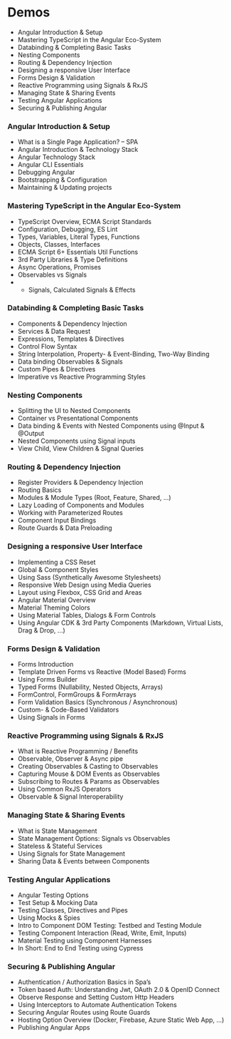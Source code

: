 # Demos

- Angular Introduction & Setup
- Mastering TypeScript in the Angular Eco-System
- Databinding & Completing Basic Tasks
- Nesting Components
- Routing & Dependency Injection
- Designing a responsive User Interface
- Forms Design & Validation
- Reactive Programming using Signals & RxJS
- Managing State & Sharing Events
- Testing Angular Applications
- Securing & Publishing Angular

### Angular Introduction & Setup

- What is a Single Page Application? – SPA
- Angular Introduction & Technology Stack
- Angular Technology Stack
- Angular CLI Essentials
- Debugging Angular
- Bootstrapping & Configuration
- Maintaining & Updating projects

### Mastering TypeScript in the Angular Eco-System

- TypeScript Overview, ECMA Script Standards
- Configuration, Debugging, ES Lint
- Types, Variables, Literal Types, Functions
- Objects, Classes, Interfaces
- ECMA Script 6+ Essentials Util Functions
- 3rd Party Libraries & Type Definitions
- Async Operations, Promises 
- Observables vs Signals
- - Signals, Calculated Signals & Effects

### Databinding & Completing Basic Tasks

- Components & Dependency Injection 
- Services & Data Request
- Expressions, Templates & Directives
- Control Flow Syntax
- String Interpolation, Property- & Event-Binding, Two-Way Binding
- Data binding Observables & Signals
- Custom Pipes & Directives
- Imperative vs Reactive Programming Styles

### Nesting Components

- Splitting the UI to Nested Components
- Container vs Presentational Components
- Data binding & Events with Nested Components using @Input & @Output
- Nested Components using Signal inputs
- View Child, View Children & Signal Queries

### Routing & Dependency Injection

- Register Providers & Dependency Injection
- Routing Basics
- Modules & Module Types (Root, Feature, Shared, ...)
- Lazy Loading of Components and Modules
- Working with Parameterized Routes
- Component Input Bindings
- Route Guards & Data Preloading

### Designing a responsive User Interface

- Implementing a CSS Reset
- Global & Component Styles
- Using Sass (Synthetically Awesome Stylesheets)
- Responsive Web Design using Media Queries
- Layout using Flexbox, CSS Grid and Areas
- Angular Material Overview
- Material Theming Colors
- Using Material Tables, Dialogs & Form Controls
- Using Angular CDK & 3rd Party Components (Markdown, Virtual Lists, Drag & Drop, ...)

### Forms Design & Validation

- Forms Introduction
- Template Driven Forms vs Reactive (Model Based) Forms
- Using Forms Builder
- Typed Forms (Nullability, Nested Objects, Arrays)
- FormControl, FormGroups & FormArrays
- Form Validation Basics (Synchronous / Asynchronous)
- Custom- & Code-Based Validators
- Using Signals in Forms

### Reactive Programming using Signals & RxJS

- What is Reactive Programming / Benefits
- Observable, Observer & Async pipe
- Creating Observables & Casting to Observables
- Capturing Mouse & DOM Events as Observables
- Subscribing to Routes & Params as Observables
- Using Common RxJS Operators
- Observable & Signal Interoperability

### Managing State & Sharing Events

- What is State Management
- State Management Options: Signals vs Observables
- Stateless & Stateful Services
- Using Signals for State Management
- Sharing Data & Events between Components

### Testing Angular Applications

- Angular Testing Options
- Test Setup & Mocking Data
- Testing Classes, Directives and Pipes
- Using Mocks & Spies
- Intro to Component DOM Testing: Testbed and Testing Module
- Testing Component Interaction (Read, Write, Emit, Inputs)
- Material Testing using Component Harnesses
- In Short: End to End Testing using Cypress

### Securing & Publishing Angular

- Authentication / Authorization Basics in Spa’s
- Token based Auth: Understanding Jwt, OAuth 2.0 & OpenID Connect
- Observe Response and Setting Custom Http Headers
- Using Interceptors to Automate Authentication Tokens
- Securing Angular Routes using Route Guards
- Hosting Option Overview (Docker, Firebase, Azure Static Web App, …)
- Publishing Angular Apps
